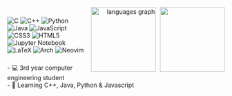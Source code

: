 

<div align="right">
<img align="right" height="150" src="https://media1.tenor.com/m/PgJCTtiGsdcAAAAC/gmod-computer.gif" style="margin-left:10px" />
<img align="right" src='https://github-readme-stats.vercel.app/api/top-langs/?username=ivnmansi&theme=holi&hide_border=true&include_all_commits=false&count_private=true&layout=compact' height="150" alt="languages graph" />  
</div>



###

<div align="left">
         
  ![C](https://img.shields.io/badge/c-%2300599C.svg?style=flat&logo=c&logoColor=white) ![C++](https://img.shields.io/badge/c++-%2300599C.svg?style=flat&logo=c%2B%2B&logoColor=white) ![Python](https://img.shields.io/badge/python-3670A0?style=flat&logo=python&logoColor=ffdd54) ![Java](https://img.shields.io/badge/java-%23ED8B00.svg?style=flat&logo=openjdk&logoColor=white) ![JavaScript](https://img.shields.io/badge/javascript-%23323330.svg?style=flat&logo=javascript&logoColor=%23F7DF1E) ![CSS3](https://img.shields.io/badge/css3-%231572B6.svg?style=flat&logo=css3&logoColor=white) ![HTML5](https://img.shields.io/badge/html5-%23E34F26.svg?style=flat&logo=html5&logoColor=white) ![Jupyter Notebook](https://img.shields.io/badge/jupyter-%23FA0F00.svg?style=flat&logo=jupyter&logoColor=white) ![LaTeX](https://img.shields.io/badge/latex-%23008080.svg?style=flat&logo=latex&logoColor=white) ![Arch](https://img.shields.io/badge/Arch_Linux-1793D1?style=flat&logo=arch-linux&logoColor=white) ![Neovim](https://img.shields.io/badge/Neovim-57A143?logo=neovim&logoColor=fff)


</div>

###

<p align="left">- 💻 3rd year computer engineering student<br>- 🧠 Learning C++, Java, Python & Javascript</p> 

###


<br clear="both">


###

